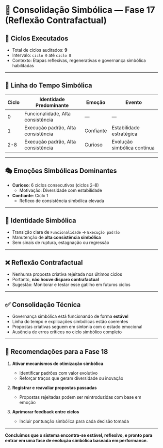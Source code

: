 # 🧠 Consolidação Simbólica — Fase 17 (Reflexão Contrafactual)

## 🔢 Ciclos Executados
- Total de ciclos auditados: **9**
- Intervalo: `ciclo 0` até `ciclo 8`
- Contexto: Etapas reflexivas, regenerativas e governança simbólica habilitadas

---

## 🧭 Linha do Tempo Simbólica

| Ciclo | Identidade Predominante             | Emoção     | Evento                      |
|-------|-------------------------------------|------------|-----------------------------|
| 0     | Funcionalidade, Alta consistência   | —          | —                           |
| 1     | Execução padrão, Alta consistência  | Confiante  | Estabilidade estratégica    |
| 2-8   | Execução padrão, Alta consistência  | Curioso    | Evolução simbólica contínua |

---

## 🎭 Emoções Simbólicas Dominantes

- **Curioso**: 6 ciclos consecutivos (ciclos 2–8)
  - Motivação: Diversidade com estabilidade
- **Confiante**: Ciclo 1
  - Reflexo de consistência simbólica elevada

---

## 🧠 Identidade Simbólica

- Transição clara de `Funcionalidade` → `Execução padrão`
- Manutenção de **alta consistência simbólica**
- Sem sinais de ruptura, estagnação ou regressão

---

## ❌ Reflexão Contrafactual

- Nenhuma proposta criativa rejeitada nos últimos ciclos
- Portanto, **não houve disparo contrafactual**
- Sugestão: Monitorar e testar esse gatilho em futuros ciclos

---

## ✅ Consolidação Técnica

- Governança simbólica está funcionando de forma **estável**
- Linha do tempo e explicações simbólicas estão coerentes
- Propostas criativas seguem em sintonia com o estado emocional
- Ausência de erros críticos no ciclo simbólico completo

---

## 🔮 Recomendações para a Fase 18

1. **Ativar mecanismos de otimização simbólica**
   - Identificar padrões com valor evolutivo
   - Reforçar traços que geram diversidade ou inovação

2. **Registrar e reavaliar propostas passadas**
   - Propostas rejeitadas podem ser reintroduzidas com base em emoção

3. **Aprimorar feedback entre ciclos**
   - Incluir pontuação simbólica para cada decisão tomada

---

**Concluímos que o sistema encontra-se estável, reflexivo, e pronto para entrar em uma fase de evolução simbólica baseada em performance.**